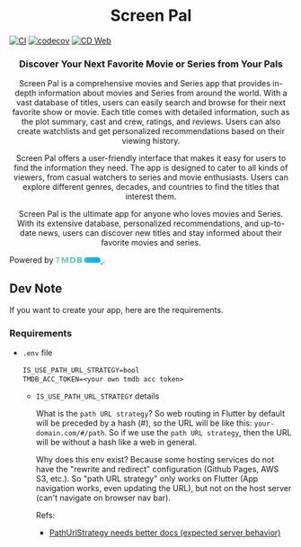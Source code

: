 <h1 align="center"><b>
  Screen Pal
</b></h1>

[![CI](https://github.com/KeidsID/screen_pal/actions/workflows/ci.yml/badge.svg)](https://github.com/KeidsID/screen_pal/actions/workflows/ci.yml)
[![codecov](https://codecov.io/github/KeidsID/screen_pal/graph/badge.svg?token=G20RM8PYOH)](https://codecov.io/github/KeidsID/screen_pal)
[![CD Web](https://github.com/KeidsID/screen_pal/actions/workflows/cd-web.yml/badge.svg)](https://github.com/KeidsID/screen_pal/actions/workflows/cd-web.yml)

<h3 align="center"><b>
  Discover Your Next Favorite Movie or Series from Your Pals
</b></h3>

<p align="center">
Screen Pal is a comprehensive movies and Series app that provides in-depth information about movies and Series from around the world. With a vast database of titles, users can easily search and browse for their next favorite show or movie. Each title comes with detailed information, such as the plot summary, cast and crew, ratings, and reviews. Users can also create watchlists and get personalized recommendations based on their viewing history.
</p>

<p align="center">
Screen Pal offers a user-friendly interface that makes it easy for users to find the information they need. The app is designed to cater to all kinds of viewers, from casual watchers to series and movie enthusiasts. Users can explore different genres, decades, and countries to find the titles that interest them.
</p>

<!-- <p align="center">
In addition to providing information about movies and Series, Screen Pal also offers the latest news and updates from the world of cinema and television. Users can stay up-to-date with the latest trailers, release dates, box office numbers, and Series premiere dates. The app also provides a list of popular movie theaters and showtimes in the user's area.
</p> -->

<p align="center">
Screen Pal is the ultimate app for anyone who loves movies and Series. With its extensive database, personalized recommendations, and up-to-date news, users can discover new titles and stay informed about their favorite movies and series.
</p>

Powered by <a href="https://www.themoviedb.org"> <img 
    src="assets/images/tmdb/alt-short.svg"
    alt="www.themoviedb.org"
    width="80px"
    height="10px"
  /> </a>.

## Dev Note

If you want to create your app, here are the requirements.

### Requirements

- `.env` file

  ```env
  IS_USE_PATH_URL_STRATEGY=bool
  TMDB_ACC_TOKEN=<your own tmdb acc token>
  ```

  - `IS_USE_PATH_URL_STRATEGY` details

    What is the `path URL strategy`? So web routing in Flutter by default will
    be preceded by a hash (#), so the URL will be like this:
    `your-domain.com/#/path`. So if we use the `path URL strategy`, then the URL
    will be without a hash like a web in general.

    Why does this env exist? Because some hosting services do not have the
    "rewrite and redirect" configuration (Github Pages, AWS S3, etc.). So "path
    URL strategy" only works on Flutter (App navigation works, even updating the
    URL), but not on the host server (can't navigate on browser nav bar).

    Refs:

    - [PathUrlStrategy needs better docs (expected server behavior)](https://github.com/flutter/flutter/issues/89763)
